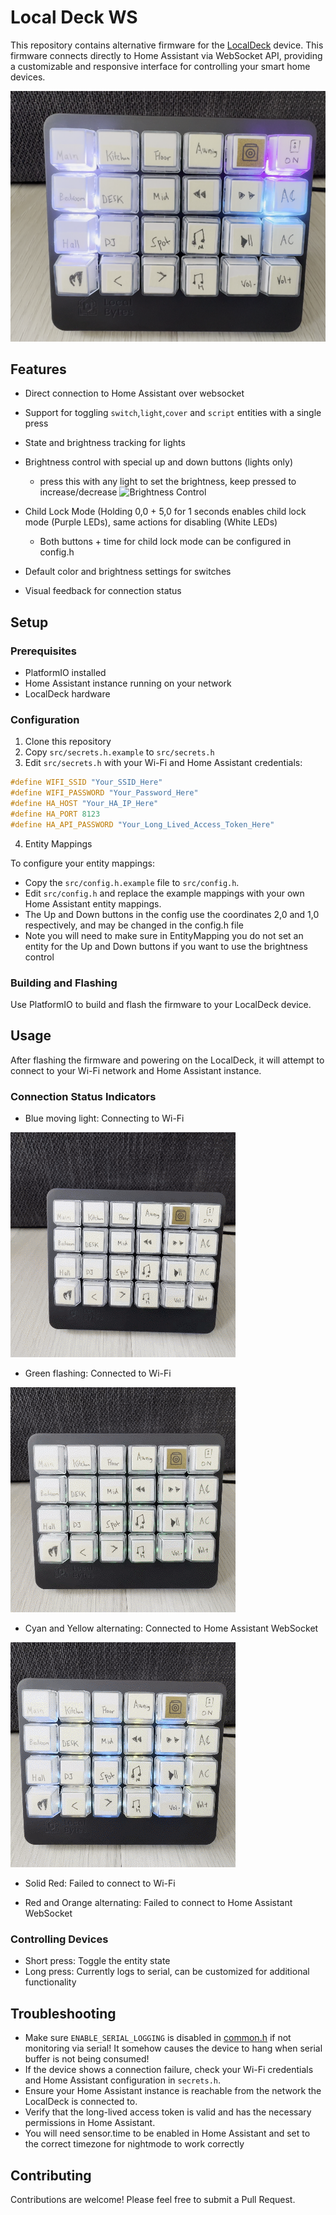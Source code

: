 # Local Deck WS

This repository contains alternative firmware for the [LocalDeck](https://www.mylocalbytes.com/products/localdeck) device. This firmware connects directly to Home Assistant via WebSocket API, providing a customizable and responsive interface for controlling your smart home devices.

![Normal](images/normal.png)


## Features

- Direct connection to Home Assistant over websocket
- Support for toggling `switch`,`light`,`cover` and `script` entities with a single press
- State and brightness tracking for lights
- Brightness control with special up and down buttons (lights only)
    - press this with any light to set the brightness, keep pressed to increase/decrease
![Brightness Control](images/brightness.gif)
- Child Lock Mode (Holding 0,0 + 5,0 for 1 seconds enables child lock mode (Purple LEDs), same actions for disabling (White LEDs)
    - Both buttons + time for child lock mode can be configured in config.h


- Default color and brightness settings for switches
- Visual feedback for connection status

## Setup

### Prerequisites

- PlatformIO installed
- Home Assistant instance running on your network
- LocalDeck hardware

### Configuration

1. Clone this repository
2. Copy `src/secrets.h.example` to `src/secrets.h`
3. Edit `src/secrets.h` with your Wi-Fi and Home Assistant credentials:

```cpp
#define WIFI_SSID "Your_SSID_Here"
#define WIFI_PASSWORD "Your_Password_Here"
#define HA_HOST "Your_HA_IP_Here"
#define HA_PORT 8123
#define HA_API_PASSWORD "Your_Long_Lived_Access_Token_Here"
```

4. Entity Mappings

To configure your entity mappings:

- Copy the `src/config.h.example` file to `src/config.h`.
- Edit `src/config.h` and replace the example mappings with your own Home Assistant entity mappings.
- The Up and Down buttons in the config use the coordinates 2,0 and 1,0 respectively, and may be changed in the config.h file
- Note you will need to make sure in EntityMapping you do not set an entity for the Up and Down buttons if you want to use the brightness control


### Building and Flashing

Use PlatformIO to build and flash the firmware to your LocalDeck device.

## Usage

After flashing the firmware and powering on the LocalDeck, it will attempt to connect to your Wi-Fi network and Home Assistant instance.

### Connection Status Indicators

- Blue moving light: Connecting to Wi-Fi

![WiFi Connecting](images/wificonnecting.gif)

- Green flashing: Connected to Wi-Fi

![WiFi Connected](images/wificonnected.gif)

- Cyan and Yellow alternating: Connected to Home Assistant WebSocket

![WiFi Connected](images/wsconnected.gif)


- Solid Red: Failed to connect to Wi-Fi


- Red and Orange alternating: Failed to connect to Home Assistant WebSocket

### Controlling Devices

- Short press: Toggle the entity state
- Long press: Currently logs to serial, can be customized for additional functionality

## Troubleshooting

- Make sure `ENABLE_SERIAL_LOGGING` is disabled in [common.h](common.h) if not monitoring via serial! It somehow causes the device to hang when serial buffer is not being consumed!
- If the device shows a connection failure, check your Wi-Fi credentials and Home Assistant configuration in `secrets.h`.
- Ensure your Home Assistant instance is reachable from the network the LocalDeck is connected to.
- Verify that the long-lived access token is valid and has the necessary permissions in Home Assistant.
- You will need sensor.time to be enabled in Home Assistant and set to the correct timezone for nightmode to work correctly

## Contributing

Contributions are welcome! Please feel free to submit a Pull Request.

